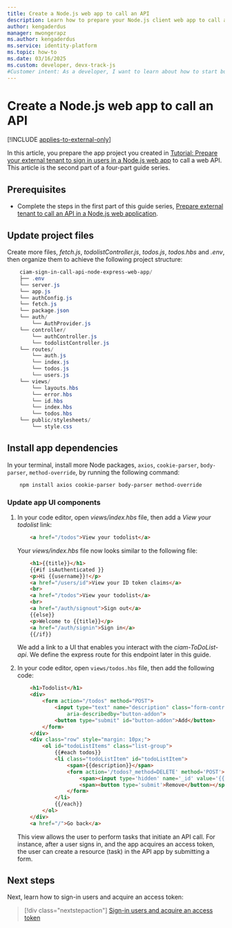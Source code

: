 ```yaml
---
title: Create a Node.js web app to call an API
description: Learn how to prepare your Node.js client web app to call a protected API using access tokens from Microsoft Entra External ID.
author: kengaderdus
manager: mwongerapz
ms.author: kengaderdus
ms.service: identity-platform
ms.topic: how-to
ms.date: 03/16/2025
ms.custom: developer, devx-track-js
#Customer intent: As a developer, I want to learn about how to start building my Node.js web app so that I can call a web API 
---
```


# Create a Node.js web app to call an API

[!INCLUDE [applies-to-external-only](../external-id/includes/applies-to-external-only.md)]

In this article, you prepare the app project you created in [Tutorial: Prepare your external tenant to sign in users in a Node.js web app](tutorial-web-app-node-sign-in-prepare-app.md) to call a web API. This article is the second part of a four-part guide series.

## Prerequisites

- Complete the steps in the first part of this guide series, [Prepare external tenant to call an API in a Node.js web application](how-to-web-app-node-sign-in-call-api-prepare-tenant.md).

## Update project files

Create more files, *fetch.js*, *todolistController.js*, *todos.js*, *todos.hbs* and *.env*, then organize them to achieve the following project structure:

```powershell
    ciam-sign-in-call-api-node-express-web-app/
    ├── .env
    └── server.js
    └── app.js
    └── authConfig.js
    └── fetch.js
    └── package.json
    └── auth/
        └── AuthProvider.js
    └── controller/
        └── authController.js
        └── todolistController.js
    └── routes/
        └── auth.js
        └── index.js
        └── todos.js
        └── users.js
    └── views/
        └── layouts.hbs
        └── error.hbs
        └── id.hbs
        └── index.hbs   
        └── todos.hbs 
    └── public/stylesheets/
        └── style.css
```

## Install app dependencies

In your terminal, install  more Node packages, `axios`, `cookie-parser`, `body-parser`, `method-override`, by running the following command:

```console
    npm install axios cookie-parser body-parser method-override 
```

### Update app UI components

1. In your code editor, open *views/index.hbs* file, then add a *View your todolist* link:

    ```html
        <a href="/todos">View your todolist</a>
    ```
    Your *views/index.hbs* file now looks similar to the following file:

    ```html
        <h1>{{title}}</h1>
        {{#if isAuthenticated }}
        <p>Hi {{username}}!</p>
        <a href="/users/id">View your ID token claims</a>
        <br>
        <a href="/todos">View your todolist</a>
        <br>
        <a href="/auth/signout">Sign out</a>
        {{else}}
        <p>Welcome to {{title}}</p>
        <a href="/auth/signin">Sign in</a>
        {{/if}}
    ```
    
    We add a link to a UI that enables you interact with the *ciam-ToDoList-api*. We define the express route for this endpoint later in this guide.

1. In your code editor, open `views/todos.hbs` file, then add the following code:

    ```html
        <h1>Todolist</h1>
        <div>
            <form action="/todos" method="POST">
                <input type="text" name="description" class="form-control" placeholder="Enter a task" aria-label="Enter a task"
                    aria-describedby="button-addon">
                <button type="submit" id="button-addon">Add</button>
            </form>
        </div>
        <div class="row" style="margin: 10px;">
            <ol id="todoListItems" class="list-group"> 
                {{#each todos}} 
                <li class="todoListItem" id="todoListItem">
                    <span>{{description}}</span>
                    <form action='/todos?_method=DELETE' method='POST'>
                        <span><input type='hidden' name='_id' value='{{id}}'></span>
                        <span><button type='submit'>Remove</button></span>
                    </form>
                </li> 
                {{/each}} 
            </ol>
        </div>
        <a href="/">Go back</a>
    ```

    This view allows the user to perform tasks that initiate an API call. For instance, after a user signs in, and the app acquires an access token, the user can create a resource (task) in the API app by submitting a form.

## Next steps

Next, learn how to sign-in users and acquire an access token:

> [!div class="nextstepaction"]
> [Sign-in users and acquire an access token](how-to-web-app-node-sign-in-call-api-sign-in-acquire-access-token.md)